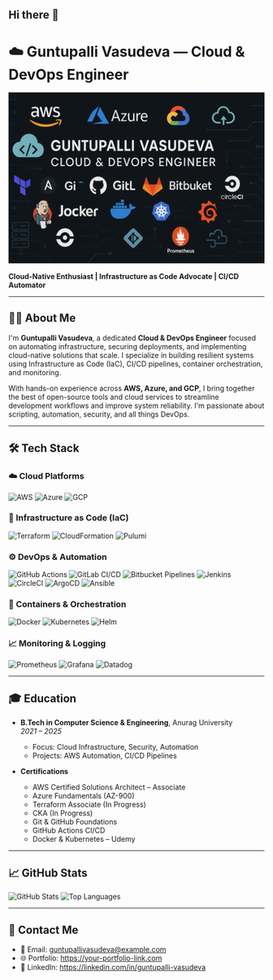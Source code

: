 ## Hi there 👋

# ☁️ Guntupalli Vasudeva — Cloud & DevOps Engineer

![Header](./assets/banner.png)

**Cloud-Native Enthusiast | Infrastructure as Code Advocate | CI/CD Automator**

---

## 👨‍💻 About Me

I'm **Guntupalli Vasudeva**, a dedicated **Cloud & DevOps Engineer** focused on automating infrastructure, securing deployments, and implementing cloud-native solutions that scale. I specialize in building resilient systems using Infrastructure as Code (IaC), CI/CD pipelines, container orchestration, and monitoring.

With hands-on experience across **AWS, Azure, and GCP**, I bring together the best of open-source tools and cloud services to streamline development workflows and improve system reliability. I'm passionate about scripting, automation, security, and all things DevOps.

---

## 🛠️ Tech Stack

### ☁️ Cloud Platforms
![AWS](https://img.shields.io/badge/AWS-232F3E?style=for-the-badge&logo=amazonaws&logoColor=white)
![Azure](https://img.shields.io/badge/Azure-0078D4?style=for-the-badge&logo=microsoftazure&logoColor=white)
![GCP](https://img.shields.io/badge/GCP-4285F4?style=for-the-badge&logo=googlecloud&logoColor=white)

### 🔧 Infrastructure as Code (IaC)
![Terraform](https://img.shields.io/badge/Terraform-623CE4?style=for-the-badge&logo=terraform&logoColor=white)
![CloudFormation](https://img.shields.io/badge/CloudFormation-FF4F8B?style=for-the-badge&logo=amazonaws&logoColor=white)
![Pulumi](https://img.shields.io/badge/Pulumi-3A4EC3?style=for-the-badge&logo=pulumi&logoColor=white)

### ⚙️ DevOps & Automation
![GitHub Actions](https://img.shields.io/badge/GitHub%20Actions-2088FF?style=for-the-badge&logo=githubactions&logoColor=white)
![GitLab CI/CD](https://img.shields.io/badge/GitLab%20CI/CD-FC6D26?style=for-the-badge&logo=gitlab&logoColor=white)
![Bitbucket Pipelines](https://img.shields.io/badge/Bitbucket%20Pipelines-0052CC?style=for-the-badge&logo=bitbucket&logoColor=white)
![Jenkins](https://img.shields.io/badge/Jenkins-D24939?style=for-the-badge&logo=jenkins&logoColor=white)
![CircleCI](https://img.shields.io/badge/CircleCI-343434?style=for-the-badge&logo=circleci&logoColor=white)
![ArgoCD](https://img.shields.io/badge/ArgoCD-EF7C00?style=for-the-badge&logo=argo&logoColor=white)
![Ansible](https://img.shields.io/badge/Ansible-EE0000?style=for-the-badge&logo=ansible&logoColor=white)

### 🐳 Containers & Orchestration
![Docker](https://img.shields.io/badge/Docker-2496ED?style=for-the-badge&logo=docker&logoColor=white)
![Kubernetes](https://img.shields.io/badge/Kubernetes-326CE5?style=for-the-badge&logo=kubernetes&logoColor=white)
![Helm](https://img.shields.io/badge/Helm-0F1689?style=for-the-badge&logo=helm&logoColor=white)

### 📈 Monitoring & Logging
![Prometheus](https://img.shields.io/badge/Prometheus-E6522C?style=for-the-badge&logo=prometheus&logoColor=white)
![Grafana](https://img.shields.io/badge/Grafana-F46800?style=for-the-badge&logo=grafana&logoColor=white)
![Datadog](https://img.shields.io/badge/Datadog-632CA6?style=for-the-badge&logo=datadog&logoColor=white)

---

## 🎓 Education

- **B.Tech in Computer Science & Engineering**, Anurag University  
  *2021 – 2025*
  - Focus: Cloud Infrastructure, Security, Automation  
  - Projects: AWS Automation, CI/CD Pipelines

- **Certifications**  
  - AWS Certified Solutions Architect – Associate  
  - Azure Fundamentals (AZ-900)  
  - Terraform Associate (In Progress)  
  - CKA (In Progress)
  - Git & GitHub Foundations  
  - GitHub Actions CI/CD  
  - Docker & Kubernetes – Udemy

---

## 📈 GitHub Stats

![GitHub Stats](https://github-readme-stats.vercel.app/api?username=yourusername&show_icons=true&theme=tokyonight)
![Top Languages](https://github-readme-stats.vercel.app/api/top-langs/?username=yourusername&layout=compact&theme=tokyonight)

---

## 💼 Contact Me

- 📧 Email: guntupallivasudeva@example.com  
- 🌐 Portfolio: https://your-portfolio-link.com  
- 💬 LinkedIn: https://linkedin.com/in/guntupalli-vasudeva  


